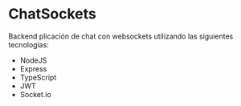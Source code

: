 # ChatSockets
Backend plicación de chat con websockets utilizando las siguientes tecnologías:
- NodeJS
- Express
- TypeScript
- JWT
- Socket.io
